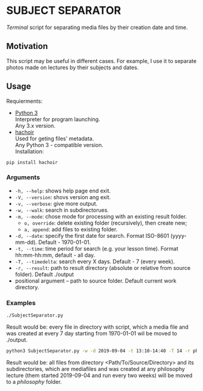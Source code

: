 # SUBJECT SEPARATOR
_Terminal_ script for separating media files by their creation date and time.
## Motivation
This script may be useful in different cases. For example, I use it to separate photos made on lectures by their subjects and dates.

## Usage

Requierments:
- [Python 3](https://www.python.org)\
Interpreter for program launching.  
Any 3.x version. 
- [hachoir](https://hachoir.readthedocs.io/en/latest/)\
Used for geting files' metadata.\
Any Python 3 - compatible version.  
Installation:  
```
pip install hachoir
```

### Arguments
- `-h, --help`: shows help page end exit.
- `-V, --version`: shovs version ang exit.
- `-v, --verbose`: give more output.
- `-w, --walk`: search in subdirectorues.
- `-m, --mode`: chose mode for processing with an existing result folder.
    - `o, override`: delete existing folder (recursively), then create new;
    - `a, append`: add files to existing folder.
- `-d, --date`: specify the first date for search. Format ISO-8601 (yyyy-mm-dd). Default - 1970-01-01.
- `-t, --time`: time period for search (e.g. your lesson time). Format hh:mm-hh:mm, default - all day.
- `-T, --timedelta`: search every X days. Default - 7 (every week).
- `-r, --result`: path to result directory (absolute or relative from source folder). Default ./output
- positional argument – path to source folder. Default current work directory.

### Examples
```bash
./SubjectSeparator.py
```
Result would be: every file in directory with script, which a media file and was created at every 7 day starting from 1970-01-01 wil be moved to ./output.

```bash
python3 SubjectSeparator.py -w -d 2019-09-04 -t 13:10-14:40 -T 14 -r philosophy <Path/To/Source/Directory>
```
Result would be: all files from directory <Path/To/Source/Directory> and its subdirectories, which are mediafiles and was created at any philosophy lecture (them started 2019-09-04 and run every two weeks) will be moved to a _philosophy_ folder.